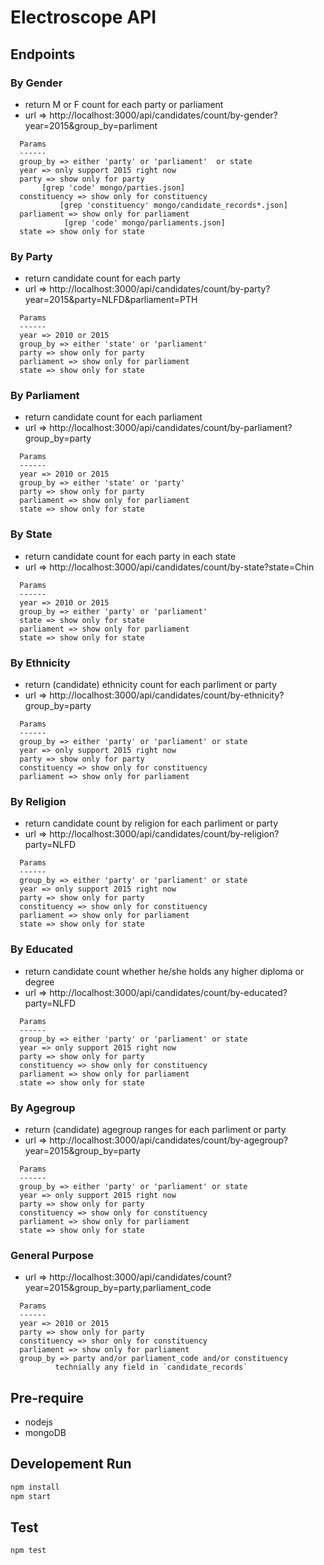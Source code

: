 Electroscope API
================
## Endpoints ###


### By Gender ###
* return M or F count for each party or parliament
*  url => http://localhost:3000/api/candidates/count/by-gender?year=2015&group_by=parliment

```
  Params
  ------
  group_by => either 'party' or 'parliament'  or state
  year => only support 2015 right now
  party => show only for party
  	   [grep 'code' mongo/parties.json]
  constituency => show only for constituency
  	       [grep 'constituency' mongo/candidate_records*.json]
  parliament => show only for parliament
  	     	[grep 'code' mongo/parliaments.json]
  state => show only for state
```

### By Party ###
* return candidate count for each party
*  url => http://localhost:3000/api/candidates/count/by-party?year=2015&party=NLFD&parliament=PTH

```
  Params
  ------
  year => 2010 or 2015
  group_by => either 'state' or 'parliament'
  party => show only for party
  parliament => show only for parliament
  state => show only for state
```

### By Parliament ###
* return candidate count for each parliament
*  url => http://localhost:3000/api/candidates/count/by-parliament?group_by=party

```
  Params
  ------
  year => 2010 or 2015
  group_by => either 'state' or 'party'
  party => show only for party
  parliament => show only for parliament
  state => show only for state
```

### By State ###
* return candidate count for each party in each state
*  url => http://localhost:3000/api/candidates/count/by-state?state=Chin

```
  Params
  ------
  year => 2010 or 2015
  group_by => either 'party' or 'parliament'
  state => show only for state
  parliament => show only for parliament
  state => show only for state
```

### By Ethnicity ###
* return (candidate) ethnicity count for each parliment or party
*  url => http://localhost:3000/api/candidates/count/by-ethnicity?group_by=party

```
  Params
  ------
  group_by => either 'party' or 'parliament' or state
  year => only support 2015 right now
  party => show only for party
  constituency => show only for constituency
  parliament => show only for parliament
```

### By Religion ###
* return candidate count by religion for each parliment or party
*  url => http://localhost:3000/api/candidates/count/by-religion?party=NLFD

```
  Params
  ------
  group_by => either 'party' or 'parliament' or state
  year => only support 2015 right now
  party => show only for party
  constituency => show only for constituency
  parliament => show only for parliament
  state => show only for state
```

### By Educated ###
* return candidate count whether he/she holds any higher diploma or degree
*  url => http://localhost:3000/api/candidates/count/by-educated?party=NLFD

```
  Params
  ------
  group_by => either 'party' or 'parliament' or state
  year => only support 2015 right now
  party => show only for party
  constituency => show only for constituency
  parliament => show only for parliament
  state => show only for state
```

### By Agegroup ###
* return (candidate) agegroup ranges for each parliment or party
*  url => http://localhost:3000/api/candidates/count/by-agegroup?year=2015&group_by=party

```
  Params
  ------
  group_by => either 'party' or 'parliament' or state
  year => only support 2015 right now
  party => show only for party
  constituency => show only for constituency
  parliament => show only for parliament
  state => show only for state
```

### General Purpose ###
*  url =>  http://localhost:3000/api/candidates/count?year=2015&group_by=party,parliament_code

```
  Params
  ------
  year => 2010 or 2015
  party => show only for party
  constituency => shor only for constituency
  parliament => show only for parliament
  group_by => party and/or parliament_code and/or constituency
	      technially any field in `candidate_records`
```

## Pre-require ##

- nodejs
- mongoDB

## Developement Run ##

```bash
npm install
npm start
```

## Test ##

```bash
npm test
```